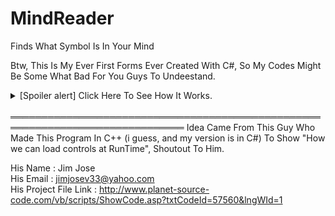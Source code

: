 # MindReader
Finds What Symbol Is In Your Mind

Btw, This Is My Ever First Forms Ever Created With C#, So My Codes Might Be Some What Bad For You Guys To Undeestand.

<details>
  <summary>[Spoiler alert] Click Here To See How It Works.</summary>
  <details>
    <summary>[Spoiler alert]It's Simpler Than You Think It Is.</summary>
    How This Program Work Is Simple, When A Number Is Reduced/Subtracted By It's Own Digits, It Always Comes To A Fixed Number Which Is Mutiple Of Nine, Hence No Matter What Number You Use, It Will Be Always Mutiple Of Nine. This Program Just Gives Random Symbols To All Numbers And The Same Symbol To The Number Which Are Mutiple Of 9. That's All Lol. ;)
  </details>
</details><br>
══════════════════════════════════════════════════════════════════════════════
Idea Came From This Guy Who Made This Program In C++ (i guess, and my version is in C#) To Show "How we can load controls at RunTime", Shoutout To Him.<br>

His Name : Jim Jose <br>
His  Email : jimjosev33@yahoo.com<br>
His Project File Link : http://www.planet-source-code.com/vb/scripts/ShowCode.asp?txtCodeId=57560&lngWId=1
